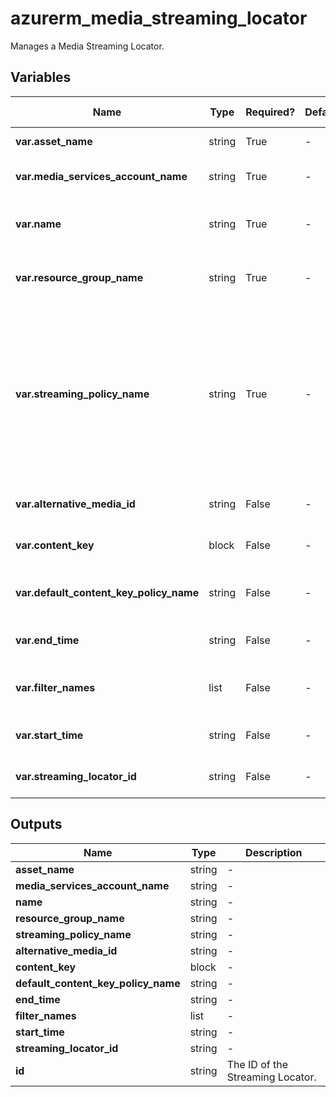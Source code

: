 # azurerm_media_streaming_locator

Manages a Media Streaming Locator.

## Variables

| Name | Type | Required? | Default  | possible values | Description |
| ---- | ---- | --------- | -------- | ----------- | ----------- |
| **var.asset_name** | string | True | -  |  -  | Asset Name. Changing this forces a new Streaming Locator to be created. | 
| **var.media_services_account_name** | string | True | -  |  -  | The Media Services account name. Changing this forces a new Streaming Locator to be created. | 
| **var.name** | string | True | -  |  -  | The name which should be used for this Streaming Locator. Changing this forces a new Streaming Locator to be created. | 
| **var.resource_group_name** | string | True | -  |  -  | The name of the Resource Group where the Streaming Locator should exist. Changing this forces a new Streaming Locator to be created. | 
| **var.streaming_policy_name** | string | True | -  |  -  | Name of the Streaming Policy used by this Streaming Locator. Either specify the name of Streaming Policy you created or use one of the predefined Streaming Policies. The predefined Streaming Policies available are: `Predefined_DownloadOnly`, `Predefined_ClearStreamingOnly`, `Predefined_DownloadAndClearStreaming`, `Predefined_ClearKey`, `Predefined_MultiDrmCencStreaming` and `Predefined_MultiDrmStreaming`. Changing this forces a new Streaming Locator to be created. | 
| **var.alternative_media_id** | string | False | -  |  -  | Alternative Media ID of this Streaming Locator. Changing this forces a new Streaming Locator to be created. | 
| **var.content_key** | block | False | -  |  -  | One or more `content_key` blocks. Changing this forces a new Streaming Locator to be created. | 
| **var.default_content_key_policy_name** | string | False | -  |  -  | Name of the default Content Key Policy used by this Streaming Locator.Changing this forces a new Streaming Locator to be created. | 
| **var.end_time** | string | False | -  |  -  | The end time of the Streaming Locator. Changing this forces a new Streaming Locator to be created. | 
| **var.filter_names** | list | False | -  |  -  | A list of names of asset or account filters which apply to this Streaming Locator. Changing this forces a new Streaming Locator to be created. | 
| **var.start_time** | string | False | -  |  -  | The start time of the Streaming Locator. Changing this forces a new Streaming Locator to be created. | 
| **var.streaming_locator_id** | string | False | -  |  -  | The ID of the Streaming Locator. Changing this forces a new Streaming Locator to be created. | 



## Outputs

| Name | Type | Description |
| ---- | ---- | --------- | 
| **asset_name** | string  | - | 
| **media_services_account_name** | string  | - | 
| **name** | string  | - | 
| **resource_group_name** | string  | - | 
| **streaming_policy_name** | string  | - | 
| **alternative_media_id** | string  | - | 
| **content_key** | block  | - | 
| **default_content_key_policy_name** | string  | - | 
| **end_time** | string  | - | 
| **filter_names** | list  | - | 
| **start_time** | string  | - | 
| **streaming_locator_id** | string  | - | 
| **id** | string  | The ID of the Streaming Locator. | 